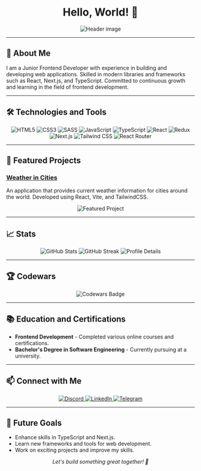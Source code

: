 <h1 align="center">
  Hello, World! 👋
</h1>

<p align="center">
  <img src="https://capsule-render.vercel.app/api?type=waving&color=gradient&height=256&section=header&text=Frontend%20Developer&fontSize=70&animation=fadeIn&fontAlignY=38&desc=Building%20the%20web,%20one%20line%20of%20code%20at%20a%20time&descAlignY=51&descAlign=62" alt="Header image">
</p>

---

## 🚀 About Me

I am a Junior Frontend Developer with experience in building and developing web applications. Skilled in modern libraries and frameworks such as React, Next.js, and TypeScript. Committed to continuous growth and learning in the field of frontend development.

---

## 🛠️ Technologies and Tools

<p align="center">
  <img src="https://img.shields.io/badge/html5-%23E34F26.svg?style=for-the-badge&logo=html5&logoColor=white" alt="HTML5">
  <img src="https://img.shields.io/badge/css3-%231572B6.svg?style=for-the-badge&logo=css3&logoColor=white" alt="CSS3">
  <img src="https://img.shields.io/badge/SASS-hotpink.svg?style=for-the-badge&logo=SASS&logoColor=white" alt="SASS">
  <img src="https://img.shields.io/badge/javascript-%23323330.svg?style=for-the-badge&logo=javascript&logoColor=%23F7DF1E" alt="JavaScript">
  <img src="https://img.shields.io/badge/typescript-%23007ACC.svg?style=for-the-badge&logo=typescript&logoColor=white" alt="TypeScript">
  <img src="https://img.shields.io/badge/react-%2320232a.svg?style=for-the-badge&logo=react&logoColor=%2361DAFB" alt="React">
  <img src="https://img.shields.io/badge/redux-%23593d88.svg?style=for-the-badge&logo=redux&logoColor=white" alt="Redux">
  <img src="https://img.shields.io/badge/Next.js-%23000000.svg?style=for-the-badge&logo=nextdotjs&logoColor=white" alt="Next.js">
  <img src="https://img.shields.io/badge/tailwindcss-%2338B2AC.svg?style=for-the-badge&logo=tailwind-css&logoColor=white" alt="Tailwind CSS">
  <img src="https://img.shields.io/badge/React_Router-CA4245?style=for-the-badge&logo=react-router&logoColor=white" alt="React Router">
</p>

---

## 🌟 Featured Projects

### [Weather in Cities](https://github.com/nert1n/weather-in-cities-vite)
An application that provides current weather information for cities around the world. Developed using React, Vite, and TailwindCSS.

<p align="center">
  <img src="https://github-readme-stats.vercel.app/api/pin/?username=nert1n&repo=weather-in-cities-vite&theme=dark&hide_border=true" alt="Featured Project">
</p>

---

## 📈 Stats

<p align="center">
  <img src="https://github-readme-stats.vercel.app/api?username=nert1n&show_icons=true&theme=dark&hide_border=true" alt="GitHub Stats">
  <img src="https://streak-stats.demolab.com?user=nert1n&theme=dark&hide_border=true&card_width=500" alt="GitHub Streak">
  <img src="https://github-profile-summary-cards.vercel.app/api/cards/profile-details?username=nert1n&theme=dark" alt="Profile Details">
</p>

---

## 🏆 Codewars

<p align="center">
  <img src="https://www.codewars.com/users/nert1n/badges/large" alt="Codewars Badge">
</p>

---

## 📚 Education and Certifications

- **Frontend Development** - Completed various online courses and certifications.
- **Bachelor's Degree in Software Engineering** - Currently pursuing at a university.

---

## 📫 Connect with Me

<p align="center">
  <a href="https://discordapp.com/users/806199781025120267/" target="_blank">
    <img src="https://img.shields.io/badge/Discord-%235865F2.svg?style=for-the-badge&logo=discord&logoColor=white" alt="Discord">
  </a>
  <a href="https://www.linkedin.com/in/maksim-baturin-b70421265/" target="_blank">
    <img src="https://img.shields.io/badge/LinkedIn-%230077B5.svg?style=for-the-badge&logo=linkedin&logoColor=white" alt="LinkedIn">
  </a>
  <a href="https://t.me/n3rt1n" target="_blank">
    <img src="https://img.shields.io/badge/Telegram-2CA5E0?style=for-the-badge&logo=telegram&logoColor=white" alt="Telegram">
  </a>
</p>

---

## 🎯 Future Goals

- Enhance skills in TypeScript and Next.js.
- Learn new frameworks and tools for web development.
- Work on exciting projects and improve my skills.

<p align="center">
  <i>Let's build something great together! 🚀</i>
</p>
